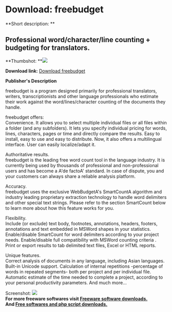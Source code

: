# Download: freebudget

**Short description: **

## Professional word/character/line counting + budgeting for translators.

  
**Thumbshot: **![](http://www.freewarefiles.com/screenshot/free_budget_md.gif)   
  
**Download link:** [Download freebudget](http://freesoftwares.boysofts.com/Freebudget_program_2674.html)  
  

**Publisher's Description**  
  

freebudget is a program designed primarily for professional translators,
writers, transcriptionists and other language professionals who estimate their
work against the word/lines/character counting of the documents they handle.

freebudget offers:  
Convenience. It allows you to select multiple individual files or all files
within a folder (and any subfolders). It lets you specify individual pricing
for words, lines, characters, pages or time and directly compare the results.
Easy to install, easy to use and easy to distribute. Now, it also offers a
multilingual interface. User can easily localize/adapt it.

Authoritative results.  
freebudget is the leading free word count tool in the language industry. It is
currently being used by thousands of professional and non-professional users
and has become a A'de factoA' standard. In case of dispute, you and your
customers can always share a reliable analysis platform.

Accuracy.  
freebudget uses the exclusive WebBudgetA's SmartCountA algorithm and industry
leading proprietary extraction technology to handle word delimiters and other
special text strings. Please refer to the section SmartCount below to learn
more about how this feature works for you.

Flexibility.  
Include (or exclude) text body, footnotes, annotations, headers, footers,
annotations and text embedded in MSWord shapes in your statistics.
Enable/disable SmartCount for word delimiters according to your project needs.
Enable/disable full compatibility with MSWord counting criteria . Print or
export results to tab delimited text files, Excel or HTML reports.

Unique features.  
Correct analysis of documents in any language, including Asian languages.
Built-in Unicode support. Calculation of internal repetitions -percentage of
words in repeated segments- both per project and per individual file.
Automatic estimate of the time needed to complete a project, according to your
personal productivity parameters. And much more...

  
  
Screenshot: ![](http://www.freewarefiles.com/screenshot/free_budget.gif)  
**For more freeware softwares visit [Freeware software downloads.](http://freesoftwares.boysofts.com/)**   
**And [Free softwares and php script downloads.](http://www.boysofts.com/)**

